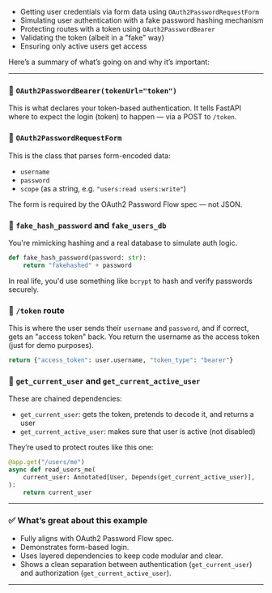 - Getting user credentials via form data using `OAuth2PasswordRequestForm`
- Simulating user authentication with a fake password hashing mechanism
- Protecting routes with a token using `OAuth2PasswordBearer`
- Validating the token (albeit in a "fake" way)
- Ensuring only active users get access

Here’s a summary of what’s going on and why it’s important:

---

### 🔐 `OAuth2PasswordBearer(tokenUrl="token")`
This is what declares your token-based authentication. It tells FastAPI where to expect the login (token) to happen — via a POST to `/token`.

### 📄 `OAuth2PasswordRequestForm`
This is the class that parses form-encoded data:
- `username`
- `password`
- `scope` (as a string, e.g. `"users:read users:write"`)

The form is required by the OAuth2 Password Flow spec — not JSON.

### 🧠 `fake_hash_password` and `fake_users_db`
You're mimicking hashing and a real database to simulate auth logic.

```python
def fake_hash_password(password: str):
    return "fakehashed" + password
```

In real life, you'd use something like `bcrypt` to hash and verify passwords securely.

### 🔐 `/token` route
This is where the user sends their `username` and `password`, and if correct, gets an "access token" back. You return the username as the access token (just for demo purposes).

```python
return {"access_token": user.username, "token_type": "bearer"}
```

### 📡 `get_current_user` and `get_current_active_user`
These are chained dependencies:
- `get_current_user`: gets the token, pretends to decode it, and returns a user
- `get_current_active_user`: makes sure that user is active (not disabled)

They’re used to protect routes like this one:

```python
@app.get("/users/me")
async def read_users_me(
    current_user: Annotated[User, Depends(get_current_active_user)],
):
    return current_user
```

---

### ✅ What’s great about this example
- Fully aligns with OAuth2 Password Flow spec.
- Demonstrates form-based login.
- Uses layered dependencies to keep code modular and clear.
- Shows a clean separation between authentication (`get_current_user`) and authorization (`get_current_active_user`).

---

